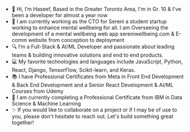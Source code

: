 - 👋 Hi, I’m Haseef, Based in the Greater Toronto Area, I'm in Gr. 10 & I've been a developer for almost a year now
- 🌟 I am currently working as the CTO for Sereni a student startup working to enhance mental wellbeing for all. I am Overseeing the development of a mental wellbeing web app sereniwellbeing.com & E-comm website from conception to deployment
- 🔍 I’m a Full-Stack & AI/ML Developer and passionate about leading teams & building innovative solutions and end to end products.
- 💻 My favorite technologies and languages include JavaScript, Python, React, Django, TensorFlow, Scikit-learn, and Keras.
- 📚 I have Professional Certificates from Meta in Front End Development & Back End Development and a Senior React Development & AI/ML Courses from Udemy
- 🌴 I am currently completing a Professional Certificate from IBM in Data Science & Machine Learning
- ✨ If you would like to collaborate on a project or if I may be of use to you, please don't hesitate to reach out. Let's build something great together!
<!---
HaseefMi/HaseefMi is a ✨ special ✨ repository because its `README.md` (this file) appears on your GitHub profile.
You can click the Preview link to take a look at your changes.
--->
